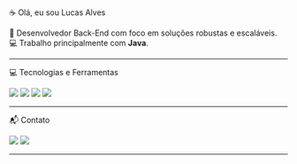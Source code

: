 :coffee: Olá, eu sou Lucas Alves

🎯 Desenvolvedor Back-End com foco em soluções robustas e escaláveis.  
💻 Trabalho principalmente com **Java**.

---

:computer: Tecnologias e Ferramentas

<div>
  <img src="https://img.shields.io/badge/java-%23ED8B00.svg?style=for-the-badge&logo=openjdk&logoColor=white"/>
  <img src="https://img.shields.io/badge/python-3670A0?style=for-the-badge&logo=python&logoColor=ffdd54"/>
  <img src="https://img.shields.io/badge/MySQL-00000F?style=for-the-badge&logo=mysql&logoColor=white"/>
  <img src="https://img.shields.io/badge/PostgreSQL-000?style=for-the-badge&logo=postgresql"/>
</div>


---

:mailbox_with_mail: Contato

<div>
  <a href="https://www.linkedin.com/in/lucasalvesz/"><img src="https://img.shields.io/badge/LinkedIn-0077B5?style=for-the-badge&logo=linkedin&logoColor=white"></a>
  <a href= "Mailto:lucas1901alves@gmail.com"><img src= "https://img.shields.io/badge/Gmail-333333?style=for-the-badge&logo=gmail&logoColor=red"></a>
</div> 

---

